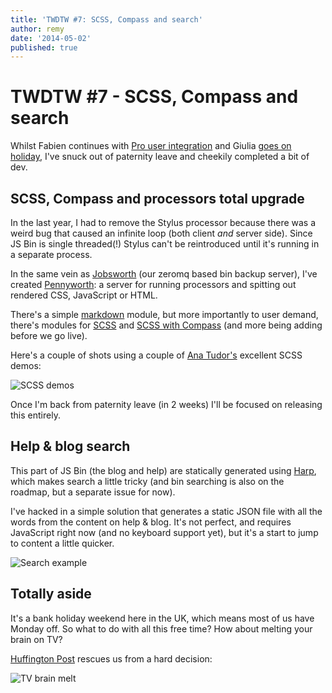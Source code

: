 ```yaml
---
title: 'TWDTW #7: SCSS, Compass and search'
author: remy
date: '2014-05-02'
published: true
---
```

# TWDTW #7 - SCSS, Compass and search

Whilst Fabien continues with [Pro user integration](/blog/twdtw-6-syncing-pro-accounts) and Giulia [goes on holiday](https://twitter.com/electric_g/status/460844432649355264), I've snuck out of paternity leave and cheekily completed a bit of dev.

## SCSS, Compass and processors total upgrade

In the last year, I had to remove the Stylus processor because there was a weird bug that caused an infinite loop (both client *and* server side). Since JS Bin is single threaded(!) Stylus can't be reintroduced until it's running in a separate process.

In the same vein as [Jobsworth](/blog/twdtw-5-settings-dropbox-heartbleed#userbackups) (our zeromq based bin backup server), I've created [Pennyworth](https://github.com/jsbin/pennyworth): a server for running processors and spitting out rendered CSS, JavaScript or HTML.

There's a simple [markdown](https://github.com/jsbin/pennyworth/blob/master/targets/markdown/index.js) module, but more importantly to user demand, there's modules for [SCSS](https://github.com/jsbin/pennyworth/blob/master/targets/scss/index.js) and [SCSS with Compass](https://github.com/jsbin/pennyworth/blob/master/targets/sass-with-compass/index.js) (and more being adding before we go live).

Here's a couple of shots using a couple of [Ana Tudor's](http://twitter.com/thebabydino) excellent SCSS demos:

![SCSS demos](/images/twdtw/7/scss.gif)

Once I'm back from paternity leave (in 2 weeks) I'll be focused on releasing this entirely.

## Help & blog search

This part of JS Bin (the blog and help) are statically generated using [Harp](http://harpjs.com/), which makes search a little tricky (and bin searching is also on the roadmap, but a separate issue for now).

I've hacked in a simple solution that generates a static JSON file with all the words from the content on help & blog. It's not perfect, and requires JavaScript right now (and no keyboard support yet), but it's a start to jump to content a little quicker.

![Search example](/images/twdtw/7/search.png)

## Totally aside

It's a bank holiday weekend here in the UK, which means most of us have Monday off. So what to do with all this free time? How about melting your brain on TV?

[Huffington Post](http://www.huffingtonpost.com/2014/05/01/binge-watching-chart-_n_5246342.html) rescues us from a hard decision:

![TV brain melt](/images/twdtw/7/tv-brain-melt.jpg)